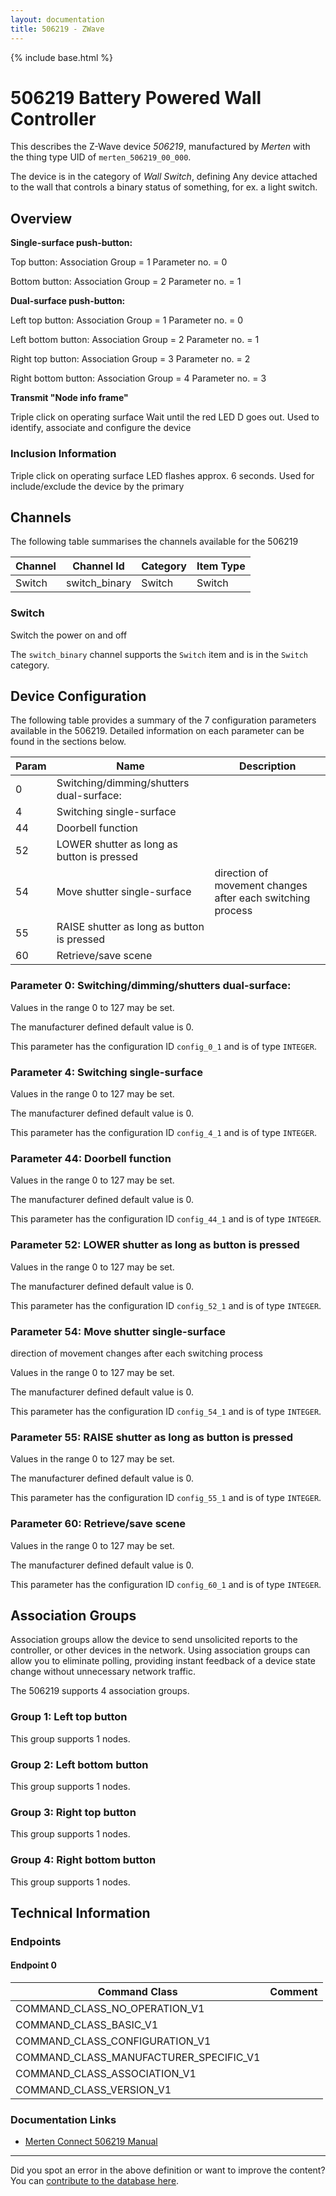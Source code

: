 ```yaml
---
layout: documentation
title: 506219 - ZWave
---
```


{% include base.html %}

# 506219 Battery Powered Wall Controller
This describes the Z-Wave device *506219*, manufactured by *Merten* with the thing type UID of ```merten_506219_00_000```.

The device is in the category of *Wall Switch*, defining Any device attached to the wall that controls a binary status of something, for ex. a light switch.

## Overview

**Single-surface push-button:**

Top button: Association Group = 1 Parameter no. = 0

Bottom button: Association Group = 2 Parameter no. = 1

**Dual-surface push-button:**

Left top button: Association Group = 1 Parameter no. = 0

Left bottom button: Association Group = 2 Parameter no. = 1

Right top button: Association Group = 3 Parameter no. = 2

Right bottom button: Association Group = 4 Parameter no. = 3

**Transmit "Node info frame"**

Triple click on operating surface Wait until the red LED D goes out. Used to identify, associate and configure the device

### Inclusion Information

Triple click on operating surface LED flashes approx. 6 seconds. Used for include/exclude the device by the primary

## Channels

The following table summarises the channels available for the 506219

| Channel | Channel Id | Category | Item Type |
|---------|------------|----------|-----------|
| Switch | switch_binary | Switch | Switch | 

### Switch

Switch the power on and off

The ```switch_binary``` channel supports the ```Switch``` item and is in the ```Switch``` category.



## Device Configuration

The following table provides a summary of the 7 configuration parameters available in the 506219.
Detailed information on each parameter can be found in the sections below.

| Param | Name  | Description |
|-------|-------|-------------|
| 0 | Switching/dimming/shutters dual-surface:  |  |
| 4 | Switching single-surface |  |
| 44 | Doorbell function |  |
| 52 | LOWER shutter as long as button is pressed |  |
| 54 | Move shutter single-surface | direction of movement changes after each switching process |
| 55 | RAISE shutter as long as button is pressed |  |
| 60 | Retrieve/save scene  |  |

### Parameter 0: Switching/dimming/shutters dual-surface: 



Values in the range 0 to 127 may be set.

The manufacturer defined default value is 0.

This parameter has the configuration ID ```config_0_1``` and is of type ```INTEGER```.


### Parameter 4: Switching single-surface



Values in the range 0 to 127 may be set.

The manufacturer defined default value is 0.

This parameter has the configuration ID ```config_4_1``` and is of type ```INTEGER```.


### Parameter 44: Doorbell function



Values in the range 0 to 127 may be set.

The manufacturer defined default value is 0.

This parameter has the configuration ID ```config_44_1``` and is of type ```INTEGER```.


### Parameter 52: LOWER shutter as long as button is pressed



Values in the range 0 to 127 may be set.

The manufacturer defined default value is 0.

This parameter has the configuration ID ```config_52_1``` and is of type ```INTEGER```.


### Parameter 54: Move shutter single-surface

direction of movement changes after each switching process

Values in the range 0 to 127 may be set.

The manufacturer defined default value is 0.

This parameter has the configuration ID ```config_54_1``` and is of type ```INTEGER```.


### Parameter 55: RAISE shutter as long as button is pressed



Values in the range 0 to 127 may be set.

The manufacturer defined default value is 0.

This parameter has the configuration ID ```config_55_1``` and is of type ```INTEGER```.


### Parameter 60: Retrieve/save scene 



Values in the range 0 to 127 may be set.

The manufacturer defined default value is 0.

This parameter has the configuration ID ```config_60_1``` and is of type ```INTEGER```.


## Association Groups

Association groups allow the device to send unsolicited reports to the controller, or other devices in the network. Using association groups can allow you to eliminate polling, providing instant feedback of a device state change without unnecessary network traffic.

The 506219 supports 4 association groups.

### Group 1: Left top button


This group supports 1 nodes.

### Group 2: Left bottom button


This group supports 1 nodes.

### Group 3: Right top button


This group supports 1 nodes.

### Group 4: Right bottom button


This group supports 1 nodes.

## Technical Information

### Endpoints

#### Endpoint 0

| Command Class | Comment |
|---------------|---------|
| COMMAND_CLASS_NO_OPERATION_V1| |
| COMMAND_CLASS_BASIC_V1| |
| COMMAND_CLASS_CONFIGURATION_V1| |
| COMMAND_CLASS_MANUFACTURER_SPECIFIC_V1| |
| COMMAND_CLASS_ASSOCIATION_V1| |
| COMMAND_CLASS_VERSION_V1| |

### Documentation Links

* [Merten Connect 506219 Manual](https://www.cd-jackson.com/zwave_device_uploads/323/Merten-Connect-Manual-506219.pdf)

---

Did you spot an error in the above definition or want to improve the content?
You can [contribute to the database here](http://www.cd-jackson.com/index.php/zwave/zwave-device-database/zwave-device-list/devicesummary/323).

